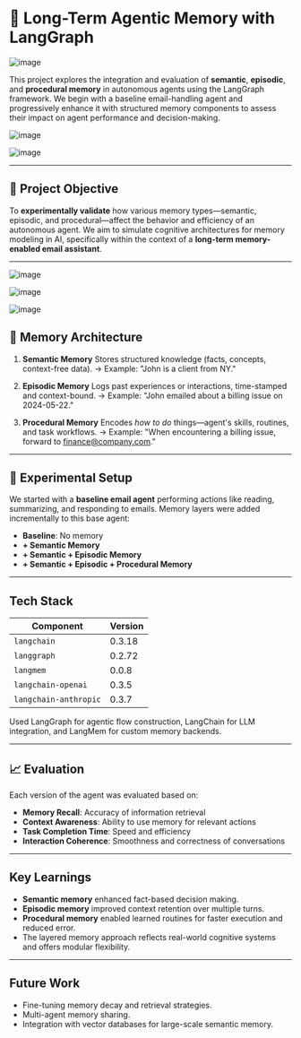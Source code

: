 # 🧠 Long-Term Agentic Memory with LangGraph

![image](https://github.com/user-attachments/assets/669c0a9a-391e-49bf-9fe2-a71f7dc4f6b0)

This project explores the integration and evaluation of **semantic**, **episodic**, and **procedural memory** in autonomous agents using the LangGraph framework. We begin with a baseline email-handling agent and progressively enhance it with structured memory components to assess their impact on agent performance and decision-making.


![image](https://github.com/user-attachments/assets/56d8c780-4890-4751-86a2-381cfccad518)


![image](https://github.com/user-attachments/assets/559b029a-1c7c-442e-825d-aee672fbfded)

---

## 📌 Project Objective

To **experimentally validate** how various memory types—semantic, episodic, and procedural—affect the behavior and efficiency of an autonomous agent. We aim to simulate cognitive architectures for memory modeling in AI, specifically within the context of a **long-term memory-enabled email assistant**.

---

![image](https://github.com/user-attachments/assets/e3c26924-8cef-420d-aa94-49aa69287d5b)

![image](https://github.com/user-attachments/assets/672a9737-49f2-49f1-b40e-4f91c5648c7f)

![image](https://github.com/user-attachments/assets/9e720d38-1304-46d9-85db-de3bf0ffdd37)




## 🧱 Memory Architecture

1. **Semantic Memory**
   Stores structured knowledge (facts, concepts, context-free data).
   → Example: "John is a client from NY."

2. **Episodic Memory**
   Logs past experiences or interactions, time-stamped and context-bound.
   → Example: "John emailed about a billing issue on 2024-05-22."

3. **Procedural Memory**
   Encodes *how to do* things—agent's skills, routines, and task workflows.
   → Example: "When encountering a billing issue, forward to [finance@company.com](mailto:finance@company.com)."

---

## 🧪 Experimental Setup

We started with a **baseline email agent** performing actions like reading, summarizing, and responding to emails. Memory layers were added incrementally to this base agent:

* **Baseline**: No memory
* **+ Semantic Memory**
* **+ Semantic + Episodic Memory**
* **+ Semantic + Episodic + Procedural Memory**

---

##  Tech Stack

| Component             | Version |
| --------------------- | ------- |
| `langchain`           | 0.3.18  |
| `langgraph`           | 0.2.72  |
| `langmem`             | 0.0.8   |
| `langchain-openai`    | 0.3.5   |
| `langchain-anthropic` | 0.3.7   |

Used LangGraph for agentic flow construction, LangChain for LLM integration, and LangMem for custom memory backends.

---

## 📈 Evaluation

Each version of the agent was evaluated based on:

* **Memory Recall**: Accuracy of information retrieval
* **Context Awareness**: Ability to use memory for relevant actions
* **Task Completion Time**: Speed and efficiency
* **Interaction Coherence**: Smoothness and correctness of conversations

---

##  Key Learnings

* **Semantic memory** enhanced fact-based decision making.
* **Episodic memory** improved context retention over multiple turns.
* **Procedural memory** enabled learned routines for faster execution and reduced error.
* The layered memory approach reflects real-world cognitive systems and offers modular flexibility.

---

##  Future Work

* Fine-tuning memory decay and retrieval strategies.
* Multi-agent memory sharing.
* Integration with vector databases for large-scale semantic memory.



